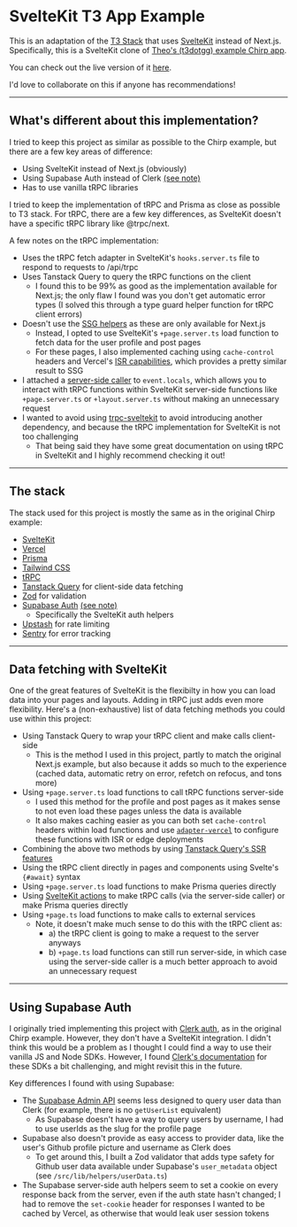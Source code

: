 # SvelteKit T3 App Example

This is an adaptation of the [T3 Stack](https://create.t3.gg/) that uses [SvelteKit](https://kit.svelte.dev/) instead of Next.js. Specifically, this is a SvelteKit clone of [Theo's (t3dotgg) example Chirp app](https://github.com/t3dotgg/chirp).

You can check out the live version of it [here](https://chirp-t3-stack-tutorial-sveltekit.vercel.app/).

I'd love to collaborate on this if anyone has recommendations!

---

## What's different about this implementation?

I tried to keep this project as similar as possible to the Chirp example, but there are a few key areas of difference:

- Using SvelteKit instead of Next.js (obviously)
- Using Supabase Auth instead of Clerk [(see note)](#using-supabase-auth)
- Has to use vanilla tRPC libraries

I tried to keep the implementation of tRPC and Prisma as close as possible to T3 stack. For tRPC, there are a few key differences, as SvelteKit doesn't have a specific tRPC library like @trpc/next.

A few notes on the tRPC implementation:

- Uses the tRPC fetch adapter in SvelteKit's `hooks.server.ts` file to respond to requests to /api/trpc
- Uses Tanstack Query to query the tRPC functions on the client
  - I found this to be 99% as good as the implementation available for Next.js; the only flaw I found was you don't get automatic error types (I solved this through a type guard helper function for tRPC client errors)
- Doesn't use the [SSG helpers](https://trpc.io/docs/nextjs/ssg-helpers) as these are only available for Next.js
  - Instead, I opted to use SvelteKit's `+page.server.ts` load function to fetch data for the user profile and post pages
  - For these pages, I also implemented caching using `cache-control` headers and Vercel's [ISR capabilities](https://vercel.com/docs/concepts/incremental-static-regeneration/overview), which provides a pretty similar result to SSG
- I attached a [server-side caller](https://trpc.io/docs/server/server-side-calls) to `event.locals`, which allows you to interact with tRPC functions within SvelteKit server-side functions like `+page.server.ts` or `+layout.server.ts` without making an unnecessary request
- I wanted to avoid using [trpc-sveltekit](https://www.npmjs.com/package/trpc-sveltekit) to avoid introducing another dependency, and because the tRPC implementation for SvelteKit is not too challenging
  - That being said they have some great documentation on using tRPC in SvelteKit and I highly recommend checking it out!

---

## The stack

The stack used for this project is mostly the same as in the original Chirp example:

- [SvelteKit](https://kit.svelte.dev/)
- [Vercel](https://vercel.com/)
- [Prisma](https://prisma.io)
- [Tailwind CSS](https://tailwindcss.com)
- [tRPC](https://trpc.io)
- [Tanstack Query](https://tanstack.com/query/v4/docs/svelte/overview) for client-side data fetching
- [Zod](https://zod.dev/) for validation
- [Supabase Auth](https://supabase.com/docs/guides/auth/auth-helpers/sveltekit) [(see note)](#using-supabase-auth)
  - Specifically the SvelteKit auth helpers
- [Upstash](https://upstash.com/) for rate limiting
- [Sentry](https://sentry.io/) for error tracking

---

## Data fetching with SvelteKit

One of the great features of SvelteKit is the flexibilty in how you can load data into your pages and layouts. Adding in tRPC just adds even more flexibility. Here's a (non-exhaustive) list of data fetching methods you could use within this project:

- Using Tanstack Query to wrap your tRPC client and make calls client-side
  - This is the method I used in this project, partly to match the original Next.js example, but also because it adds so much to the experience (cached data, automatic retry on error, refetch on refocus, and tons more)
- Using `+page.server.ts` load functions to call tRPC functions server-side
  - I used this method for the profile and post pages as it makes sense to not even load these pages unless the data is available
  - It also makes caching easier as you can both set `cache-control` headers within load functions and use [`adapter-vercel`](https://kit.svelte.dev/docs/adapter-vercel) to configure these functions with ISR or edge deployments
- Combining the above two methods by using [Tanstack Query's SSR features](https://tanstack.com/query/latest/docs/svelte/ssr)
- Using the tRPC client directly in pages and components using Svelte's `{#await}` syntax
- Using `+page.server.ts` load functions to make Prisma queries directly
- Using [SvelteKit actions](https://kit.svelte.dev/docs/form-actions) to make tRPC calls (via the server-side caller) or make Prisma queries directly
- Using `+page.ts` load functions to make calls to external services
  - Note, it doesn't make much sense to do this with the tRPC client as:
    - a) the tRPC client is going to make a request to the server anyways
    - b) `+page.ts` load functions can still run server-side, in which case using the server-side caller is a much better approach to avoid an unnecessary request

---

## Using Supabase Auth

I originally tried implementing this project with [Clerk auth](https://clerk.com/), as in the original Chirp example. However, they don't have a SvelteKit integration. I didn't think this would be a problem as I thought I could find a way to use their vanilla JS and Node SDKs. However, I found [Clerk's documentation](https://clerk.com/docs/reference/node/getting-started) for these SDKs a bit challenging, and might revisit this in the future.

Key differences I found with using Supabase:

- The [Supabase Admin API](https://supabase.com/docs/reference/javascript/admin-api) seems less designed to query user data than Clerk (for example, there is no `getUserList` equivalent)
  - As Supabase doesn't have a way to query users by username, I had to use userIds as the slug for the profile page
- Supabase also doesn't provide as easy access to provider data, like the user's Github profile picture and username as Clerk does
  - To get around this, I built a Zod validator that adds type safety for Github user data available under Supabase's `user_metadata` object (see `/src/lib/helpers/userData.ts`)
- The Supabase server-side auth helpers seem to set a cookie on every response back from the server, even if the auth state hasn't changed; I had to remove the `set-cookie` header for responses I wanted to be cached by Vercel, as otherwise that would leak user session tokens
